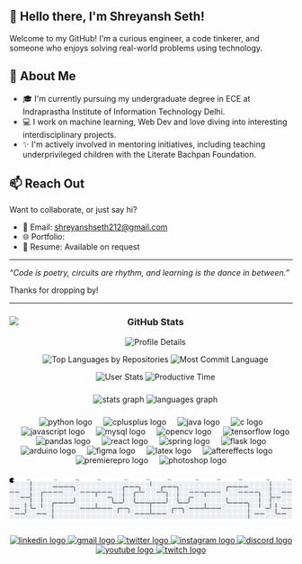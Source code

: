 ## **👋 Hello there, I'm Shreyansh Seth!**

Welcome to my GitHub! I'm a curious engineer, a code tinkerer, and someone who enjoys solving real-world problems using technology.

## 🧠 About Me
- 🎓 I'm currently pursuing my undergraduate degree in ECE at Indraprastha Institute of Information Technology Delhi.
- 💻 I work on machine learning, Web Dev and love diving into interesting interdisciplinary projects.
- ✨ I'm actively involved in mentoring initiatives, including teaching underprivileged children with the Literate Bachpan Foundation.

## 📫 Reach Out
Want to collaborate, or just say hi?
- 📧 Email: shreyanshseth212@gmail.com
- 🌐 Portfolio: 
- 📄 Resume: Available on request

---

_“Code is poetry, circuits are rhythm, and learning is the dance in between.”_

Thanks for dropping by!

---

###

<img align="left" height="200" src="https://i.postimg.cc/nh8C4kn8/9z7v857a9wn71.webp"  />

###
<h3 align="center">GitHub Stats</h3>
<p align="center">
    <img alt="Profile Details" src="https://github-profile-summary-cards.vercel.app/api/cards/profile-details?username=weebsuryansh&theme=dracula">
</p>
<p align="center">
    <img alt="Top Languages by Repositories" src="https://github-profile-summary-cards.vercel.app/api/cards/repos-per-language?username=weebsuryansh&theme=dracula">
    <img alt="Most Commit Language" src="https://github-profile-summary-cards.vercel.app/api/cards/most-commit-language?username=weebsuryansh&theme=dracula">
</p>
<p align="center">
    <img alt="User Stats" src="https://github-profile-summary-cards.vercel.app/api/cards/stats?username=weebsuryansh&theme=dracula">
    <img alt="Productive Time" src="https://github-profile-summary-cards.vercel.app/api/cards/productive-time?username=weebsuryansh&theme=dracula">
</p>

###

<div align="center">
  <img src="https://github-readme-stats.vercel.app/api?username=ShreyanshSeth26&hide_title=false&hide_rank=false&show_icons=true&include_all_commits=true&count_private=true&disable_animations=false&theme=dracula&locale=en&hide_border=false&order=1" height="150" alt="stats graph"  />
  <img src="https://github-readme-stats.vercel.app/api/top-langs?username=ShreyanshSeth26&locale=en&hide_title=false&layout=compact&card_width=320&langs_count=5&theme=dracula&hide_border=false&order=2" height="150" alt="languages graph"  />
</div>

###

<div align="center">
  <img src="https://cdn.jsdelivr.net/gh/devicons/devicon/icons/python/python-original-wordmark.svg" height="40" alt="python logo"  />
  <img width="12" />
  <img src="https://cdn.jsdelivr.net/gh/devicons/devicon/icons/cplusplus/cplusplus-original.svg" height="40" alt="cplusplus logo"  />
  <img width="12" />
  <img src="https://cdn.jsdelivr.net/gh/devicons/devicon/icons/java/java-original-wordmark.svg" height="40" alt="java logo"  />
  <img width="12" />
  <img src="https://cdn.jsdelivr.net/gh/devicons/devicon/icons/c/c-original.svg" height="40" alt="c logo"  />
  <img width="12" />
  <img src="https://cdn.jsdelivr.net/gh/devicons/devicon/icons/javascript/javascript-plain.svg" height="40" alt="javascript logo"  />
  <img width="12" />
  <img src="https://cdn.jsdelivr.net/gh/devicons/devicon/icons/mysql/mysql-original-wordmark.svg" height="40" alt="mysql logo"  />
  <img width="12" />
  <img src="https://cdn.jsdelivr.net/gh/devicons/devicon/icons/opencv/opencv-original-wordmark.svg" height="40" alt="opencv logo"  />
  <img width="12" />
  <img src="https://cdn.jsdelivr.net/gh/devicons/devicon/icons/tensorflow/tensorflow-original.svg" height="40" alt="tensorflow logo"  />
  <img width="12" />
  <img src="https://cdn.jsdelivr.net/gh/devicons/devicon/icons/pandas/pandas-original-wordmark.svg" height="40" alt="pandas logo"  />
  <img width="12" />
  <img src="https://cdn.jsdelivr.net/gh/devicons/devicon/icons/react/react-original-wordmark.svg" height="40" alt="react logo"  />
  <img width="12" />
  <img src="https://cdn.jsdelivr.net/gh/devicons/devicon/icons/spring/spring-original-wordmark.svg" height="40" alt="spring logo"  />
  <img width="12" />
  <img src="https://cdn.jsdelivr.net/gh/devicons/devicon/icons/flask/flask-original-wordmark.svg" height="40" alt="flask logo"  />
  <img width="12" />
  <img src="https://cdn.jsdelivr.net/gh/devicons/devicon/icons/arduino/arduino-original-wordmark.svg" height="40" alt="arduino logo"  />
  <img width="12" />
  <img src="https://cdn.jsdelivr.net/gh/devicons/devicon/icons/figma/figma-original.svg" height="40" alt="figma logo"  />
  <img width="12" />
  <img src="https://cdn.jsdelivr.net/gh/devicons/devicon/icons/latex/latex-original.svg" height="40" alt="latex logo"  />
  <img width="12" />
  <img src="https://cdn.jsdelivr.net/gh/devicons/devicon/icons/aftereffects/aftereffects-original.svg" height="40" alt="aftereffects logo"  />
  <img width="12" />
  <img src="https://cdn.jsdelivr.net/gh/devicons/devicon/icons/premierepro/premierepro-original.svg" height="40" alt="premierepro logo"  />
  <img width="12" />
  <img src="https://cdn.jsdelivr.net/gh/devicons/devicon/icons/photoshop/photoshop-plain.svg" height="40" alt="photoshop logo"  />
</div>

###

<picture>
  <source media="(prefers-color-scheme: dark)" srcset="https://raw.githubusercontent.com/ShreyanshSeth26/ShreyanshSeth26/output/pacman-contribution-graph-dark.svg">
  <source media="(prefers-color-scheme: light)" srcset="https://raw.githubusercontent.com/ShreyanshSeth26/ShreyanshSeth26/output/pacman-contribution-graph.svg">
  <img alt="pacman contribution graph" src="https://raw.githubusercontent.com/ShreyanshSeth26/ShreyanshSeth26/output/pacman-contribution-graph.svg">
</picture>

###

<div align="center">
  <a href="https://www.linkedin.com/in/shreyansh-seth-0b430a307/" target="_blank">
    <img src="https://raw.githubusercontent.com/maurodesouza/profile-readme-generator/master/src/assets/icons/social/linkedin/default.svg" width="52" height="40" alt="linkedin logo"  />
  </a>
  <a href="shreyanshseth212@gmail.com" target="_blank">
    <img src="https://raw.githubusercontent.com/maurodesouza/profile-readme-generator/master/src/assets/icons/social/gmail/default.svg" width="52" height="40" alt="gmail logo"  />
  </a>
  <a href="https://x.com/ShreyanshSeth26" target="_blank">
    <img src="https://raw.githubusercontent.com/maurodesouza/profile-readme-generator/master/src/assets/icons/social/twitter/default.svg" width="52" height="40" alt="twitter logo"  />
  </a>
  <a href="https://www.instagram.com/shreyanshseth_/?__pwa=1" target="_blank">
    <img src="https://raw.githubusercontent.com/maurodesouza/profile-readme-generator/master/src/assets/icons/social/instagram/default.svg" width="52" height="40" alt="instagram logo"  />
  </a>
  <a href="https://discordapp.com/users/shadowxd2609" target="_blank">
    <img src="https://raw.githubusercontent.com/maurodesouza/profile-readme-generator/master/src/assets/icons/social/discord/default.svg" width="52" height="40" alt="discord logo"  />
  </a>
  <a href="https://www.youtube.com/@shadowxd3643/featured" target="_blank">
    <img src="https://raw.githubusercontent.com/maurodesouza/profile-readme-generator/master/src/assets/icons/social/youtube/default.svg" width="52" height="40" alt="youtube logo"  />
  </a>
  <a href="https://www.twitch.tv/shadowxd2609" target="_blank">
    <img src="https://raw.githubusercontent.com/maurodesouza/profile-readme-generator/master/src/assets/icons/social/twitch/default.svg" width="52" height="40" alt="twitch logo"  />
  </a>
</div>

###
